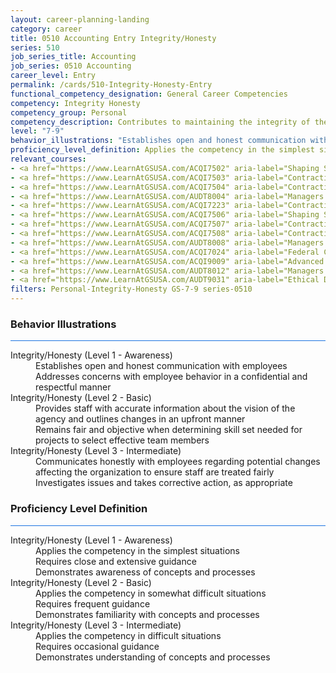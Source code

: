 ```yaml
---
layout: career-planning-landing
category: career
title: 0510 Accounting Entry Integrity/Honesty
series: 510
job_series_title: Accounting
job_series: 0510 Accounting
career_level: Entry
permalink: /cards/510-Integrity-Honesty-Entry
functional_competency_designation: General Career Competencies
competency: Integrity Honesty
competency_group: Personal
competency_description: Contributes to maintaining the integrity of the organization; displays high standards of ethical conduct and understands the impact of violating these standards on an organization, self, and others; is trustworthy
level: "7-9"
behavior_illustrations: "Establishes open and honest communication with employees ? Addresses concerns with employee behavior in a confidential and respectful manner ? Provides staff with accurate information about the vision of the agency and outlines changes in an upfront manner ? Remains fair and objective when determining skill set needed for projects to select effective team members ? Communicates honestly with employees regarding potential changes affecting the organization to ensure staff are treated fairly ? Investigates issues and takes corrective action, as appropriate"
proficiency_level_definition: Applies the competency in the simplest situations ? Requires close and extensive guidance ? Demonstrates awareness of concepts and processes ? Applies the competency in somewhat difficult situations ? Requires frequent guidance ? Demonstrates familiarity with concepts and processes  ? Applies the competency in difficult situations ? Requires occasional guidance ? Demonstrates understanding of concepts and processes
relevant_courses: 
- <a href="https://www.LearnAtGSUSA.com/ACQI7502" aria-label="Shaping Smart Business Arrangements (ACQI7501), GSU - https://www.LearnAtGSUSA.com/ACQI7502">Shaping Smart Business Arrangements (ACQI7501), GSU</a>
- <a href="https://www.LearnAtGSUSA.com/ACQI7503" aria-label="Contracting Basics for Administrative Personnel (ACQI7502), GSU - https://www.LearnAtGSUSA.com/ACQI7503">Contracting Basics for Administrative Personnel (ACQI7502), GSU</a>
- <a href="https://www.LearnAtGSUSA.com/ACQI7504" aria-label="Contracting Basics for CORs (ACQI7503), GSU - https://www.LearnAtGSUSA.com/ACQI7504">Contracting Basics for CORs (ACQI7503), GSU</a>
- <a href="https://www.LearnAtGSUSA.com/AUDT8004" aria-label="Managers and Auditors Roles in Assessing Internal Controls (AUDT8003), GSU - https://www.LearnAtGSUSA.com/AUDT8004">Managers and Auditors Roles in Assessing Internal Controls (AUDT8003), GSU</a>
- <a href="https://www.LearnAtGSUSA.com/ACQI7223" aria-label="Contracting Officer's Representative Course (ACQI7222), GSU - https://www.LearnAtGSUSA.com/ACQI7223">Contracting Officer's Representative Course (ACQI7222), GSU</a>
- <a href="https://www.LearnAtGSUSA.com/ACQI7506" aria-label="Shaping Smart Business Arrangements (ACQI7501), GSU - https://www.LearnAtGSUSA.com/ACQI7506">Shaping Smart Business Arrangements (ACQI7501), GSU</a>
- <a href="https://www.LearnAtGSUSA.com/ACQI7507" aria-label="Contracting Basics for Administrative Personnel (ACQI7502), GSU - https://www.LearnAtGSUSA.com/ACQI7507">Contracting Basics for Administrative Personnel (ACQI7502), GSU</a>
- <a href="https://www.LearnAtGSUSA.com/ACQI7508" aria-label="Contracting Basics for CORs (ACQI7503), GSU - https://www.LearnAtGSUSA.com/ACQI7508">Contracting Basics for CORs (ACQI7503), GSU</a>
- <a href="https://www.LearnAtGSUSA.com/AUDT8008" aria-label="Managers and Auditors Roles in Assessing Internal Controls (AUDT8003), GSU - https://www.LearnAtGSUSA.com/AUDT8008">Managers and Auditors Roles in Assessing Internal Controls (AUDT8003), GSU</a>
- <a href="https://www.LearnAtGSUSA.com/ACQI7024" aria-label="Federal Contracting&#58; Ethics Compliance and Enforcement (ACQI7023), GSU - https://www.LearnAtGSUSA.com/ACQI7024">Federal Contracting&#58; Ethics Compliance and Enforcement (ACQI7023), GSU</a>
- <a href="https://www.LearnAtGSUSA.com/ACQI9009" aria-label="Advanced COR Workshop (ACQI9008), GSU - https://www.LearnAtGSUSA.com/ACQI9009">Advanced COR Workshop (ACQI9008), GSU</a>
- <a href="https://www.LearnAtGSUSA.com/AUDT8012" aria-label="Managers and Auditors Roles in Assessing Internal Controls (AUDT8003), GSU - https://www.LearnAtGSUSA.com/AUDT8012">Managers and Auditors Roles in Assessing Internal Controls (AUDT8003), GSU</a>
- <a href="https://www.LearnAtGSUSA.com/AUDT9031" aria-label="Ethical Decision Making for Auditors/Leaders (AUDT9030), GSU - https://www.LearnAtGSUSA.com/AUDT9031">Ethical Decision Making for Auditors/Leaders (AUDT9030), GSU</a>
filters: Personal-Integrity-Honesty GS-7-9 series-0510
---
```


<div class="desktop:grid-col-6 margin-y-3">
  <div class="border-top-2 bg-white padding-3 shadow-5 height-full members-hover border-1px button-border border-top-blue radius-lg card-text-color">
    <h3>Behavior Illustrations</h3>
    <hr style="background-color: #1b74e0 !important;"/>
    <dl class="text-base card-content-color"><dt>Integrity/Honesty (Level 1 - Awareness)</dt><dd>Establishes open and honest communication with employees </dd><dd> Addresses concerns with employee behavior in a confidential and respectful manner</dd><dt>Integrity/Honesty (Level 2 - Basic)</dt><dd>Provides staff with accurate information about the vision of the agency and outlines changes in an upfront manner </dd><dd> Remains fair and objective when determining skill set needed for projects to select effective team members</dd><dt>Integrity/Honesty (Level 3 - Intermediate)</dt><dd>Communicates honestly with employees regarding potential changes affecting the organization to ensure staff are treated fairly </dd><dd> Investigates issues and takes corrective action, as appropriate</dd></dl>
  </div>
</div>
<div class="desktop:grid-col-6 margin-y-3">
  <div class="border-top-2 bg-white padding-3 shadow-5 height-full members-hover border-1px button-border border-top-blue radius-lg card-text-color">
    <h3>Proficiency Level Definition</h3>
     <hr style="background-color: #1b74e0 !important;"/>
    <dl class="text-base card-content-color"><dt>Integrity/Honesty (Level 1 - Awareness)</dt><dd>Applies the competency in the simplest situations </dd><dd> Requires close and extensive guidance </dd><dd> Demonstrates awareness of concepts and processes</dd><dt>Integrity/Honesty (Level 2 - Basic)</dt><dd>Applies the competency in somewhat difficult situations </dd><dd> Requires frequent guidance </dd><dd> Demonstrates familiarity with concepts and processes </dd><dt>Integrity/Honesty (Level 3 - Intermediate)</dt><dd>Applies the competency in difficult situations </dd><dd> Requires occasional guidance </dd><dd> Demonstrates understanding of concepts and processes</dd></dl>
  </div>
</div>